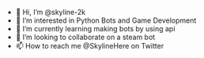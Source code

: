 - 👋 Hi, I’m @skyline-2k
- 👀 I’m interested in Python Bots and Game Development
- 🌱 I’m currently learning making bots by using api
- 💞️ I’m looking to collaborate on a steam bot
- 📫 How to reach me @SkylineHere on Twitter

<!---
skyline-2k/skyline-2k is a ✨ special ✨ repository because its `README.md` (this file) appears on your GitHub profile.
You can click the Preview link to take a look at your changes.
--->
